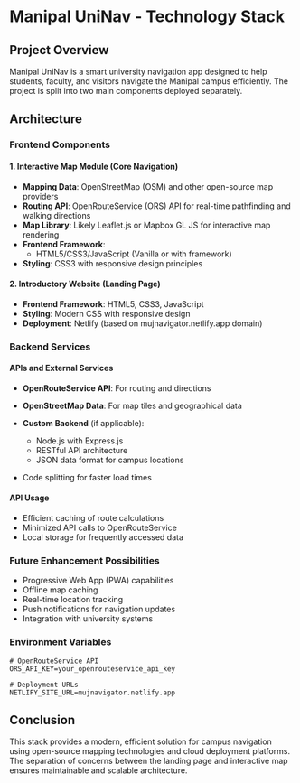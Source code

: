# Manipal UniNav - Technology Stack

## Project Overview
Manipal UniNav is a smart university navigation app designed to help students, faculty, and visitors navigate the Manipal campus efficiently. The project is split into two main components deployed separately.

## Architecture

### Frontend Components

#### 1. Interactive Map Module (Core Navigation)
- **Mapping Data**: OpenStreetMap (OSM) and other open-source map providers
- **Routing API**: OpenRouteService (ORS) API for real-time pathfinding and walking directions
- **Map Library**: Likely Leaflet.js or Mapbox GL JS for interactive map rendering
- **Frontend Framework**: 
  - HTML5/CSS3/JavaScript (Vanilla or with framework)
- **Styling**: CSS3 with responsive design principles

#### 2. Introductory Website (Landing Page)
- **Frontend Framework**: HTML5, CSS3, JavaScript
- **Styling**: Modern CSS with responsive design
- **Deployment**: Netlify (based on mujnavigator.netlify.app domain)

### Backend Services

#### APIs and External Services
- **OpenRouteService API**: For routing and directions
- **OpenStreetMap Data**: For map tiles and geographical data
- **Custom Backend** (if applicable):
  - Node.js with Express.js
  - RESTful API architecture
  - JSON data format for campus locations

- Code splitting for faster load times

#### API Usage
- Efficient caching of route calculations
- Minimized API calls to OpenRouteService
- Local storage for frequently accessed data

### Future Enhancement Possibilities
- Progressive Web App (PWA) capabilities
- Offline map caching
- Real-time location tracking
- Push notifications for navigation updates
- Integration with university systems



### Environment Variables
```env
# OpenRouteService API
ORS_API_KEY=your_openrouteservice_api_key

# Deployment URLs
NETLIFY_SITE_URL=mujnavigator.netlify.app
```

## Conclusion
This stack provides a modern, efficient solution for campus navigation using open-source mapping technologies and cloud deployment platforms. The separation of concerns between the landing page and interactive map ensures maintainable and scalable architecture.
